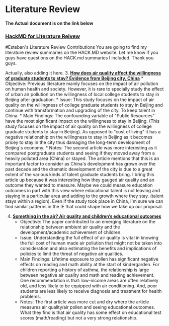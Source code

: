 # Literature Review 
**The Actual document is on the link below**
 ### [HackMD for Literature Reivew](https://hackmd.io/@Laura786/S15WsEJ__/edit)


#Esteban's Literature Review Contributions
You are going to find my literature review summaries on the HACK.MD website. Let me know if you guys have questions on the HACK.md
summaries I included. Thank you guys. 


Actually, also adding it here.
3. [**How does air quality affect the willingness of graduate students to stay? Evidence from Beijing city, China**](https://www.sciencedirect.com/science/article/pii/S0959652620308064?casa_token=4vpCEs4gx84AAAAA:1HlR6NkQv0shFWPxbfsxktYSZnqcwjLtErBr1BfjDhazmtGbAoGZDwVLjX6NDEvDXFvYVhf6Fw)
    * Objective: Previous literature mainly focuses on the impact of air pollution on human health and society. However, it is rare to specially study the effect of urban air pollution on the willingness of local college students to stay in Beijing after graduation.
    * Issue: This study focuses on the impact of air quality on the willingness of college graduate students to stay in Beijing and continue with transformation and upgrading of the city. To keep talent in China.
    * Main Findings: The confounding variable of "Public Resources" have the most significant impact on the willingness to stay in Beijing. (This study focuses on the impact of air quality on the willingness of college graduate students to stay in Beijing). As opposed to "cost of living" it has a negative relationship on the willingness to stay in Beijing as it becomes pricey to stay in the city thus damaging the long-term development of Beijing's economy.
    * Notes: The second article was more interesting as it compared postgraduate students and seeing if they moved away from a heavily polluted area (China) or stayed. The article mentions that this is an important factor to consider as China's development has grown over the past decade and the dramatic development of the city is due to a great extent of the various kinds of talent graduate students bring. I bring this article up because it was interesting how they gauged air quality and an outcome they wanted to measure. Maybe we could measure education outcomes in part with this view where educational talent is not leaving and staying in a particular area and adding to the growth where they stay. (talent stays within a region). Even if the study took place in China, I'm sure we can find similar patterns in the IE that could shape how we take up our proposal.

4. [**Something in the air? Air quality and children’s educational outcomes**](https://www.sciencedirect.com/science/article/abs/pii/S0272775716303703?casa_token=ugeiFu02DpMAAAAA:P15cDtFA3bgdeg3-2FniGlhUfUHSGnX3HdTJL8XVao134fFflk_wIx5mOBFca2HT66XmEQb9lg)
    * Objective: The paper contributed to an emerging literature on the relationship between ambient air quality and the development/academic achievement of children.
    * Issue: Understanding the full effect of air quality is vital in knowing the full cost of  human made air pollution that might not be taken into consideration and also estimating the benefits and implications of policies to limit the threat of negative air qualities.
    * Main Findings: Lifetime exposure to pollen has significant negative effects on reading and math ability at the start of kindergarden. For children reporting a history of asthma, the relationship is large between negative air quality and math and reading achievement.  One recommendation is that: low-income areas are often relatively old, and less likely to be equipped with air conditioning. And, poor students are less likely to receive diagnosis and treatment for health problems.
    * Notes: The first article was more cut and dry where the article measures air quality/air pollen and seeing educational outcomes. What they find is that air quality has some effect on educational test scores (math/reading) but not a very strong relationship.


